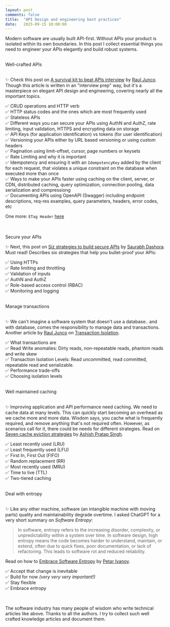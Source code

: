 ```yaml
---
layout: post
comments: false
title:  "API Design and engineering best practices"
date:   2025-09-15 10:00:00
---
```


Modern software are usually built API-first. Without APIs your product is isolated within its own boundaries. In this post I collect essential things you need to engineer your APIs elegantly and build robust systems.

<br />
<span class="important">Well-crafted APIs</span>
<br />
<br />

✨ Check this post on [A survival kit to beat APIs interview](https://newsletter.systemdesignclassroom.com/p/a-survival-kit-to-beat-apis-interview) by [Raul Junco](https://substack.com/@rauljuncov). Though this article is written in an "interview prep" way, but it's a masterpiece on elegant API design and engineering, covering nearly all the important topics.
<br />

✅ CRUD operations and HTTP verb <br />
✅ HTTP status codes and the ones which are most frequently used <br />
✅ Stateless APIs <br />
✅ Different ways you can secure your APIs using AuthN and AuthZ, rate limiting, input validation, HTTPS and encrypting data on storage <br />
✅ API Keys (for application identification) vs tokens (for user identification) <br />
✅ Versioning your APIs either by URL based versioning or using custom headers <br />
✅ Pagination using limit-offset, cursor, page numbers or keysets <br />
✅ Rate Limiting and why it is important <br />
✅ Idempotency and ensuring it with an `IdempotencyKey` added by the client for each request, that violates a unique constraint on the database when executed more than once <br />
✅ Ways to make your APIs faster using caching on the client, server, or CDN, distributed caching, query optimization, connection pooling, data serialization and compressiong <br />
✅ Documenting APIs using OpenAPI (Swagger) including endpoint descriptions, req-res examples, query parameters, headers, error codes, etc <br />

One more: `ETag Header` [here](https://developer.mozilla.org/en-US/docs/Web/HTTP/Reference/Headers/ETag)<br />
<br />
<br />

<span class="important">Secure your APIs</span>
<br />

✨ Next, this post on [Siz strategies to build secure APIs](https://newsletter.systemdesigncodex.com/p/6-strategies-to-build-secure-apis) by [Saurabh Dashora](https://substack.com/@saurabhdashora). Must read! Describes six strategies that help you bullet-proof your APIs:
<br />

✅ Using HTTPs <br />
✅ Rate limiting and throttling <br />
✅ Validation of inputs <br />
✅ AuthN and AuthZ <br />
✅ Role-based access control (RBAC) <br />
✅ Monitoring and logging <br />

<br />
<span class="important">Manage transactions</span>
<br />
<br />

✨ We can't imagine a software system that doesn't use a database.. and with database, comes the responsibility to manage data and transactions. Another article by [Raul Junco](https://substack.com/@rauljuncov) on [Transaction Isolation](https://newsletter.systemdesignclassroom.com/p/transaction-isolation-and-read-and-write-anomalies?r=1m1f9z&utm_campaign=post&utm_medium=web).
<br />

✅ What transactions are <br />
✅ Read Write anomalies: Dirty reads, non-repeatable reads, phantom reads and write skew <br />
✅ Transaction Isolation Levels: Read uncommitted, read committed, repeatable read and serializable. <br />
✅ Performance trade-offs <br />
✅ Choosing isolation levels <br />

<br />
<span class="important">Well maintained caching</span>
<br />
<br />

✨ Improving application and API performance need caching. We need to cache data at many levels. This can quickly start becoming an overhead as we cache more and more data. Wisdom says, you cache what is frequently required, and remove anything that's not required often. However, as scenarios call for it, there could be needs for different strategies. Read on [Seven cache eviction strategies](https://blog.algomaster.io/p/7-cache-eviction-strategies?r=1m1f9z&utm_campaign=post&utm_medium=web) by [Ashish Pratap Singh](https://substack.com/@ashishps).
<br />

✅ Least recently used (LRU) <br />
✅ Least frequently used (LFU) <br />
✅ First In, First Out (FIFO) <br />
✅ Random replacement (RR) <br />
✅ Most recently used (MRU) <br />
✅ Time to live (TTL) <br />
✅ Two-tiered caching <br />

<br />
<span class="important">Deal with entropy</span>
<br />
<br />

✨ Like any other machine, software (an intangible machine with moving parts) quality and maintainability degrade overtime. I asked ChatGPT for a very short summary on *Software Entropy*:

> In software, entropy refers to the increasing disorder, complexity, or unpredictability within a system over time. In software design, high entropy means the code becomes harder to understand, maintain, or extend, often due to quick fixes, poor documentation, or lack of refactoring. This leads to software rot and reduced reliability. 

Read on how to [Embrace Software Entropy](https://thetshaped.dev/p/embrace-software-entropy-imperfect-code-flexibility-maintainability) by [Petar Ivanov](https://substack.com/@petarivanovv9).
<br />

✅ Accept that change is inevitable <br />
✅ Build for now *(very very very important!)* <br />
✅ Stay flexible <br />
✅ Embrace entropy <br />

<br />

The software industry has many people of wisdom who write technical articles like above. Thanks to all the authors. I try to collect such well crafted knowledge articles and document them.
